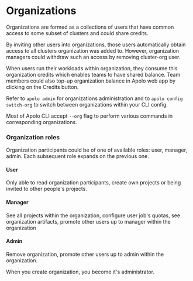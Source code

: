 # Organizations

Organizations are formed as a collections of users that have common access to some subset of clusters and could share credits.

By inviting other users into organizations, those users automatically obtain access to all clusters organization was added to. However, organization managers could withdraw such an access by removing cluster-org user.

When users run their workloads within organization, they consume this organization credits which enables teams to have shared balance. Team members could also top-up organization balance in Apolo web app by clicking on the Credits button.

Refer to `apolo admin` for organizations administration and to `apolo config switch-org` to switch between organizations within your CLI config.&#x20;

Most of Apolo CLI accept `--org` flag to perform various commands in corresponding organizations.

### Organization roles

Organization participants could be of one of available roles: user, manager, admin. Each subsequent role expands on the previous one.

#### User

Only able to read organization participants, create own projects or being invited to other people's projects.

#### Manager

See all projects within the organization, configure user job's quotas, see organization artifacts, promote other users up to manager within the organization

#### Admin

Remove organization, promote other users up to admin within the organization.

When you create organization, you become it's administrator.

